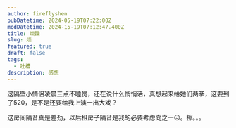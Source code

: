 ```yaml
---
author: fireflyshen
pubDatetime: 2024-05-19T07:22:00Z
modDatetime: 2024-15-19T07:12:47.400Z
title: 烦躁
slug: 烦
featured: true
draft: false
tags:
  - 吐槽
description: 感想
---
```


这隔壁小情侣凌晨三点不睡觉，还在说什么悄悄话，真想起来给她们两拳，这要到了520，是不是还要给我上演一出大戏？

这房间隔音真是差劲，以后租房子隔音是我的必要考虑向之一😒。擦。。。
